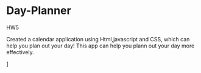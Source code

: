 # Day-Planner
HW5


Created a calendar application using Html,javascript and CSS, which can help you plan out your day! This app can help you plann out your day more effectively.


]